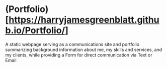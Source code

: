 # (Portfolio)[https://harryjamesgreenblatt.github.io/Portfolio/]
A static webpage serving as a communications site and portfolio summarizing background information about me, my skills and services, and my clients, while providing a Form for direct communication via Text or Email 
